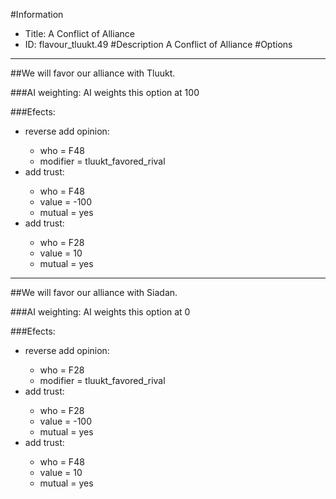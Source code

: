 #Information
 - Title: A Conflict of Alliance
 - ID: flavour_tluukt.49
#Description
A Conflict of Alliance
#Options

___
##We will favor our alliance with Tluukt.

###AI weighting:
AI weights this option at 100


###Efects:<ul><li>reverse add opinion:</li><ul><li>who = F48</li><li>modifier = tluukt_favored_rival</li></ul><li>add trust:</li><ul><li>who = F48</li><li>value = -100</li><li>mutual = yes</li></ul><li>add trust:</li><ul><li>who = F28</li><li>value = 10</li><li>mutual = yes</li></ul></ul>

___
##We will favor our alliance with Siadan.

###AI weighting:
AI weights this option at 0


###Efects:<ul><li>reverse add opinion:</li><ul><li>who = F28</li><li>modifier = tluukt_favored_rival</li></ul><li>add trust:</li><ul><li>who = F28</li><li>value = -100</li><li>mutual = yes</li></ul><li>add trust:</li><ul><li>who = F48</li><li>value = 10</li><li>mutual = yes</li></ul></ul>
